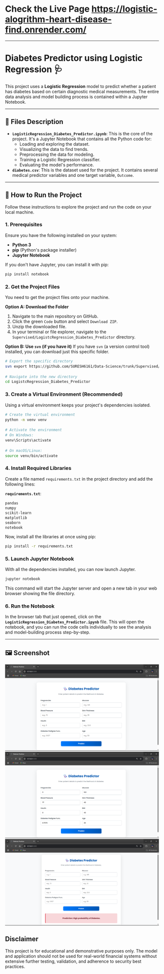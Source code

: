 # Check the Live Page  https://logistic-alogrithm-heart-disease-find.onrender.com/ 
-----

# Diabetes Predictor using Logistic Regression 🩺

This project uses a **Logistic Regression** model to predict whether a patient has diabetes based on certain diagnostic medical measurements. The entire data analysis and model building process is contained within a Jupyter Notebook.

-----

## 📄 Files Description

  * **`LogisticRegression_Diabetes_Predictor.ipynb`**: This is the core of the project. It's a Jupyter Notebook that contains all the Python code for:
      * Loading and exploring the dataset.
      * Visualizing the data to find trends.
      * Preprocessing the data for modeling.
      * Training a Logistic Regression classifier.
      * Evaluating the model's performance.
  * **`diabetes.csv`**: This is the dataset used for the project. It contains several medical predictor variables and one target variable, `Outcome`.

-----

## 🚀 How to Run the Project

Follow these instructions to explore the project and run the code on your local machine.

### 1\. Prerequisites

Ensure you have the following installed on your system:

  * **Python 3**
  * **pip** (Python's package installer)
  * **Jupyter Notebook**

If you don't have Jupyter, you can install it with pip:

```bash
pip install notebook
```

### 2\. Get the Project Files

You need to get the project files onto your machine.

**Option A: Download the Folder**

1.  Navigate to the main repository on GitHub.
2.  Click the green `Code` button and select `Download ZIP`.
3.  Unzip the downloaded file.
4.  In your terminal or file explorer, navigate to the `Supervised/LogistcRegression_Diabetes_Predictor` directory.

**Option B: Use `svn` (if you have it)**
If you have `svn` (a version control tool) installed, you can download just this specific folder.

```bash
# Export the specific directory
svn export https://github.com/SURESH6161/Data-Science/trunk/Supervised/LogistcRegression_Diabetes_Predictor

# Navigate into the new directory
cd LogistcRegression_Diabetes_Predictor
```

### 3\. Create a Virtual Environment (Recommended)

Using a virtual environment keeps your project's dependencies isolated.

```bash
# Create the virtual environment
python -m venv venv

# Activate the environment
# On Windows:
venv\Scripts\activate

# On macOS/Linux:
source venv/bin/activate
```

### 4\. Install Required Libraries

Create a file named `requirements.txt` in the project directory and add the following lines:

**`requirements.txt`**:

```
pandas
numpy
scikit-learn
matplotlib
seaborn
notebook
```

Now, install all the libraries at once using pip:

```bash
pip install -r requirements.txt
```

### 5\. Launch Jupyter Notebook

With all the dependencies installed, you can now launch Jupyter.

```bash
jupyter notebook
```

This command will start the Jupyter server and open a new tab in your web browser showing the file directory.

### 6\. Run the Notebook

In the browser tab that just opened, click on the **`LogisticRegression_Diabetes_Predictor.ipynb`** file. This will open the notebook, and you can run the code cells individually to see the analysis and model-building process step-by-step.

-----

## 🖼️ Screenshot

![General interface](img1.png)
![Filling in the details](img2.png)
![Final predicted result](img3.png)

## Disclaimer

This project is for educational and demonstrative purposes only. The model and application should not be used for real-world financial systems without extensive further testing, validation, and adherence to security best practices.
